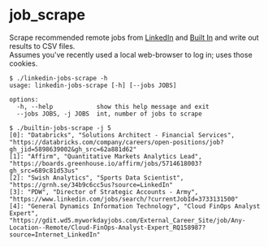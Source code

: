 # job\_scrape

Scrape recommended remote jobs from [LinkedIn](https://www.linkedin.com) and [Built In](https://builtin.com/)
and write out results to CSV files.\
Assumes you've recently used a local web-browser to log in; uses those cookies.

```
$ ./linkedin-jobs-scrape -h
usage: linkedin-jobs-scrape [-h] [--jobs JOBS]

options:
  -h, --help            show this help message and exit
  --jobs JOBS, -j JOBS  int, number of jobs to scrape
```

```
$ ./builtin-jobs-scrape -j 5
[0]: "Databricks", "Solutions Architect - Financial Services", "https://databricks.com/company/careers/open-positions/job?gh_jid=5898639002&gh_src=62a881d62"
[1]: "Affirm", "Quantitative Markets Analytics Lead", "https://boards.greenhouse.io/affirm/jobs/5714618003?gh_src=689c81d53us"
[2]: "Swish Analytics", "Sports Data Scientist", "https://grnh.se/34b9c6cc5us?source=LinkedIn"
[3]: "PDW", "Director of Strategic Accounts - Army", "https://www.linkedin.com/jobs/search/?currentJobId=3733131500"
[4]: "General Dynamics Information Technology", "Cloud FinOps Analyst Expert", "https://gdit.wd5.myworkdayjobs.com/External_Career_Site/job/Any-Location--Remote/Cloud-FinOps-Analyst-Expert_RQ158987?source=Internet_LinkedIn"
```
